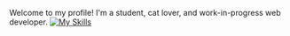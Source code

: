 Welcome to my profile! I'm a student, cat lover, and work-in-progress web developer. 
[![My Skills](https://skillicons.dev/icons?i=html,css,discord,nextjs,vscode,wordpress)](https://skillicons.dev)
